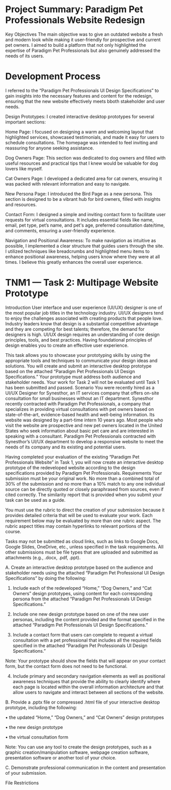 # Project Summary: Paradigm Pet Professionals Website Redesign
Key Objectives
The main objective was to give an outdated website a fresh and modern look while making it user-friendly for prospective and current pet owners. I aimed to build a platform that not only highlighted the expertise of Paradigm Pet Professionals but also genuinely addressed the needs of its users.

# Development Process
I referred to the “Paradigm Pet Professionals UI Design Specifications” to gain insights into the necessary features and content for the redesign, ensuring that the new website effectively meets bboth stakeholder and user needs.

Design Prototypes: I created interactive desktop prototypes for several important sections:

Home Page: I focused on designing a warm and welcoming layout that highlighted services, showcased testimonials, and made it easy for users to schedule consultations. The homepage was intended to feel inviting and reassuring for anyone seeking assistance.

Dog Owners Page: This section was dedicated to dog owners and filled with useful resources and practical tips that I knew would be valuable for dog lovers like myself.

Cat Owners Page: I developed a dedicated area for cat owners, ensuring it was packed with relevant information and easy to navigate.

New Persona Page: I introduced the Bird Page as a new persona. This section is designed to be a vibrant hub for bird owners, filled with insights and resources.

Contact Form: I designed a simple and inviting contact form to facilitate user requests for virtual consultations. It includes essential fields like name, email, pet type, pet’s name, and pet's age, preferred consultation date/time, and comments, ensuring a user-friendly experience.

Navigation and Positional Awareness: To make navigation as intuitive as possible, I implemented a clear structure that guides users through the site. I utilized techniques like breadcrumbs and highlighted menu items to enhance positional awareness, helping users know where they were at all times. I believe this greatly enhances the overall user experience.



# TNM1 — Task 2: Multipage Website Prototype
Introduction
User interface and user experience (UI/UX) designer is one of the most popular job titles in the technology industry. UI/UX designers tend to enjoy the challenges associated with creating products that people love. Industry leaders know that design is a substantial competitive advantage and they are competing for best talents; therefore, the demand for designers is high. UI/UX design requires an understanding of core design principles, tools, and best practices. Having foundational principles of design enables you to create an effective user experience.

This task allows you to showcase your prototyping skills by using the appropriate tools and techniques to communicate your design ideas and solutions. You will create and submit an interactive desktop prototype based on the attached “Paradigm Pet Professionals UI Design Specifications.” Your prototype must address both audience and stakeholder needs. Your work for Task 2 will not be evaluated until Task 1 has been submitted and passed.
Scenario
You were recently hired as a UI/UX Designer for Synesthor, an IT services company that offers on-site consultation for small businesses without an IT department. Synesthor recently contracted with Paradigm Pet Professionals, a company that specializes in providing virtual consultations with pet owners based on state-of-the-art, evidence-based health and well-being information. Its website was designed by a part-time intern 10 years ago. Most people who visit the website are prospective and new pet owners located in the United States who seek information about basic pet care and are interested in speaking with a consultant. Paradigm Pet Professionals contracted with Synesthor’s UI/UX department to develop a responsive website to meet the needs of its company and its existing and potential users.

Having completed your evaluation of the existing “Paradigm Pet Professionals Website” in Task 1, you will now create an interactive desktop prototype of the redeveloped website according to the design specifications provided by Paradigm Pet Professionals.
Requirements
Your submission must be your original work. No more than a combined total of 30% of the submission and no more than a 10% match to any one individual source can be directly quoted or closely paraphrased from sources, even if cited correctly. The similarity report that is provided when you submit your task can be used as a guide.

 

You must use the rubric to direct the creation of your submission because it provides detailed criteria that will be used to evaluate your work. Each requirement below may be evaluated by more than one rubric aspect. The rubric aspect titles may contain hyperlinks to relevant portions of the course.

 

Tasks may not be submitted as cloud links, such as links to Google Docs, Google Slides, OneDrive, etc., unless specified in the task requirements. All other submissions must be file types that are uploaded and submitted as attachments (e.g., .docx, .pdf, .ppt).

 

A.  Create an interactive desktop prototype based on the audience and stakeholder needs using the attached “Paradigm Pet Professional UI Design Specifications” by doing the following:

1.  Include each of the redeveloped “Home,” “Dog Owners,” and “Cat Owners” design prototypes, using content for each corresponding persona from the attached “Paradigm Pet Professionals UI Design Specifications.”

2.  Include one new design prototype based on one of the new user personas, including the content provided and the format specified in the attached “Paradigm Pet Professionals UI Design Specifications.”

3.  Include a contact form that users can complete to request a virtual consultation with a pet professional that includes all the required fields specified in the attached “Paradigm Pet Professionals UI Design Specifications.”

Note: Your prototype should show the fields that will appear on your contact form, but the contact form does not need to be functional.

4.  Include primary and secondary navigation elements as well as positional awareness techniques that provide the ability to clearly identify where each page is located within the overall information architecture and that allow users to navigate and interact between all sections of the website. 

B.  Provide a .pptx file or compressed .html file of your interactive desktop prototype, including the following:

•  the updated “Home,” “Dog Owners,” and “Cat Owners” design prototypes

•  the new design prototype

•  the virtual consultation form

 

Note: You can use any tool to create the design prototypes, such as a graphic creation/manipulation software, webpage creation software, presentation software or another tool of your choice.

 

C.  Demonstrate professional communication in the content and presentation of your submission.

File Restrictions
